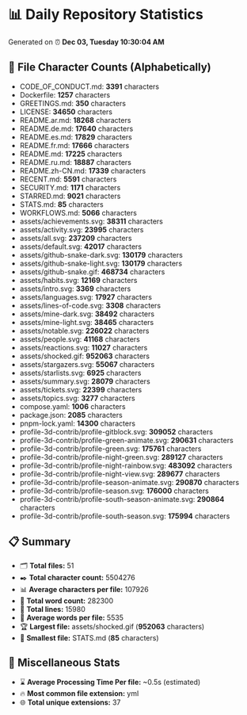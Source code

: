 # 📊 Daily Repository Statistics
Generated on ⏰ **Dec 03, Tuesday 10:30:04 AM**

## 📂 File Character Counts (Alphabetically)
- CODE_OF_CONDUCT.md: **3391** characters
- Dockerfile: **1257** characters
- GREETINGS.md: **350** characters
- LICENSE: **34650** characters
- README.ar.md: **18268** characters
- README.de.md: **17640** characters
- README.es.md: **17829** characters
- README.fr.md: **17666** characters
- README.md: **17225** characters
- README.ru.md: **18887** characters
- README.zh-CN.md: **17339** characters
- RECENT.md: **5591** characters
- SECURITY.md: **1171** characters
- STARRED.md: **9021** characters
- STATS.md: **85** characters
- WORKFLOWS.md: **5066** characters
- assets/achievements.svg: **38311** characters
- assets/activity.svg: **23995** characters
- assets/all.svg: **237209** characters
- assets/default.svg: **42017** characters
- assets/github-snake-dark.svg: **130179** characters
- assets/github-snake-light.svg: **130179** characters
- assets/github-snake.gif: **468734** characters
- assets/habits.svg: **12169** characters
- assets/intro.svg: **3369** characters
- assets/languages.svg: **17927** characters
- assets/lines-of-code.svg: **3308** characters
- assets/mine-dark.svg: **38492** characters
- assets/mine-light.svg: **38465** characters
- assets/notable.svg: **226022** characters
- assets/people.svg: **41168** characters
- assets/reactions.svg: **11027** characters
- assets/shocked.gif: **952063** characters
- assets/stargazers.svg: **55067** characters
- assets/starlists.svg: **6925** characters
- assets/summary.svg: **28079** characters
- assets/tickets.svg: **22399** characters
- assets/topics.svg: **3277** characters
- compose.yaml: **1006** characters
- package.json: **2085** characters
- pnpm-lock.yaml: **14300** characters
- profile-3d-contrib/profile-gitblock.svg: **309052** characters
- profile-3d-contrib/profile-green-animate.svg: **290631** characters
- profile-3d-contrib/profile-green.svg: **175761** characters
- profile-3d-contrib/profile-night-green.svg: **289127** characters
- profile-3d-contrib/profile-night-rainbow.svg: **483092** characters
- profile-3d-contrib/profile-night-view.svg: **289677** characters
- profile-3d-contrib/profile-season-animate.svg: **290870** characters
- profile-3d-contrib/profile-season.svg: **176000** characters
- profile-3d-contrib/profile-south-season-animate.svg: **290864** characters
- profile-3d-contrib/profile-south-season.svg: **175994** characters

## 📋 Summary
- 🗂️ **Total files:** 51
- ✒️ **Total character count:** 5504276
- 📊 **Average characters per file:** 107926
- 📝 **Total word count:** 282300
- 🧾 **Total lines:** 15980
- 📐 **Average words per file:** 5535
- 🏆 **Largest file:** assets/shocked.gif (**952063** characters)
- 🥉 **Smallest file:** STATS.md (**85** characters)

## 🌟 Miscellaneous Stats
- ⌛ **Average Processing Time Per file:** ~0.5s (estimated)
- 🔥 **Most common file extension:** yml
- 🌐 **Total unique extensions:** 37
